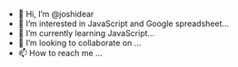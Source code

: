 - 👋 Hi, I’m @joshidear
- 👀 I’m interested in JavaScript and Google spreadsheet...
- 🌱 I’m currently learning JavaScript...
- 💞️ I’m looking to collaborate on ...
- 📫 How to reach me ...

<!---
joshidear/joshidear is a ✨ special ✨ repository because its `README.md` (this file) appears on your GitHub profile.
You can click the Preview link to take a look at your changes.
--->
